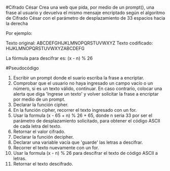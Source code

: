 #Cifrado César
Crea una web que pida, por medio de un prompt(), una frase al usuario y devuelva el mismo mensaje encriptado según el algoritmo de Cifrado César con el parámetro de desplazamiento de 33 espacios hacia la derecha

Por ejemplo:

Texto original: ABCDEFGHIJKLMNOPQRSTUVWXYZ
Texto codificado: HIJKLMNOPQRSTUVWXYZABCDEFG

La fórmula para descifrar es: (x - n) % 26

#Pseudocódigo

1. Escribir un prompt donde el suario escriba la frase a encriptar.
2. Comprobar que el usuario no haya ingresado un campo vacío o un número, si es un texto válido, continuar. En caso contrario, colocar una alerta que diga 'Ingrese un texto' y volver solicitar la frase a encriptar por medio de un prompt.
3. Declarar la función cipher.
4. En la función cipher, recorrer el texto ingresado con un for.
5. Usar la formula (x - 65 + n) % 26 + 65, donde n seria 33 por ser el parámetro de desplazamiento solicitado, para obtener el código ASCII de cada letra del texto.
6. Retornar el valor cifrado.
7. Declarar la función decipher.
8. Declarar una variable vacía que 'guarde' las letras a descifrar.
9. Recorrer el texto nuevamente con un for.
10. Usar la formula (x - n) % 26 para descifrar el texto de código ASCII a letras.
11. Retornar el texto descifrado.